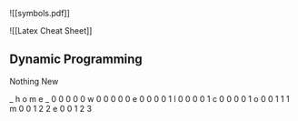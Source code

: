 

![[symbols.pdf]]

![[Latex Cheat Sheet]]


## Dynamic Programming

Nothing New

   _ h o m e
_  0 0 0 0 0
w  0 0 0 0 0
e  0 0 0 0 1
l  0 0 0 0 1
c  0 0 0 0 1
o  0 0 1 1 1
m  0 0 1 2 2
e  0 0 1 2 3

